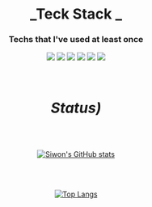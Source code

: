 <!-- ![header](https://capsule-render.vercel.app/api?type=waving&color=0:EEFF00,100:a82da8&height=250&section=header&text=%20Siwon&fontSize=90&fontAlign=82&fontColor=fff) -->
<div align=center>
  
 #  _Teck Stack _  

</div>

<div align=center>
<h3> Techs that I've used at least once </h3>
<img src="https://img.shields.io/badge/Javascript-F7DF1E?style=flat-square&logo=Javascript&logoColor=white"/></a>
<img src="https://img.shields.io/badge/Java-007396?style=flat-square&logo=Java&logoColor=white"/></a>
<img src="https://img.shields.io/badge/C-A8B9CC?style=flat-square&logo=C&logoColor=white"/></a>
<img src="https://img.shields.io/badge/Python-3776AB?style=flat-square&logo=Python&logoColor=white"/></a>
<img src="https://img.shields.io/badge/css-1572B6?style=flat-square&logo=css&logoColor=white"/></a>
<img src="https://img.shields.io/badge/Mysql-FF9E0F?style=flat-square&logo=Mysql&logoColor=white"/></a>
</div>

<br>

<br>

<div align=center>
  
 #  _Status)_  

</div>
<br>
<br>

<div align=center>
  
[![Siwon's GitHub stats](https://github-readme-stats.vercel.app/api?username=cone26&hide=prs&show_icons=true&theme=dracula)](https://github.com/anuraghazra/github-readme-stats)
  
</div>

<br>

<br>

<div align=center>
  
[![Top Langs](https://github-readme-stats.vercel.app/api/top-langs/?username=cone26&layout=compact)](https://github.com/cone26/github-readme-stats)
  
</div>
